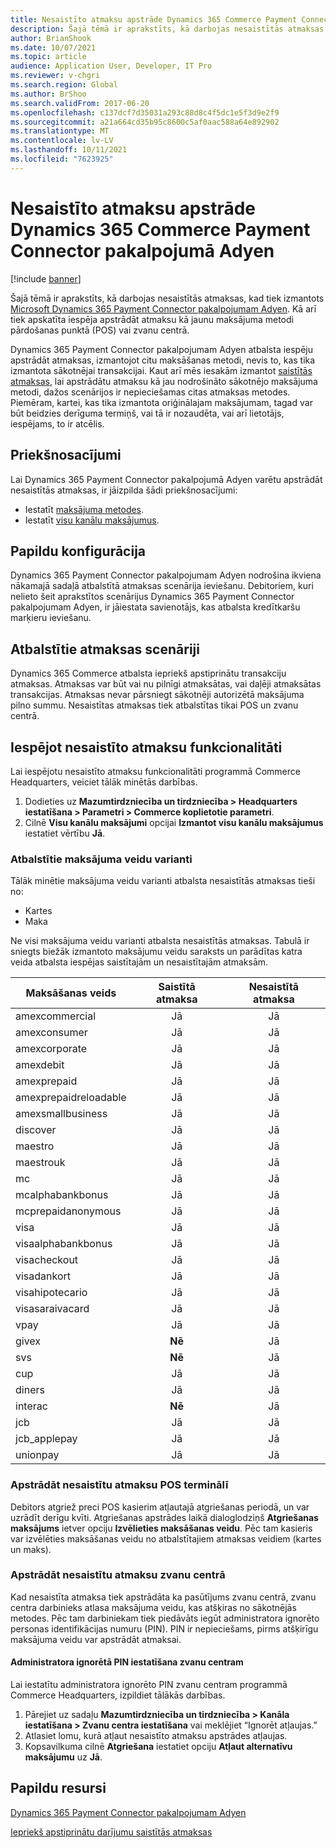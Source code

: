 ```yaml
---
title: Nesaistīto atmaksu apstrāde Dynamics 365 Commerce Payment Connector pakalpojumā Adyen
description: Šajā tēmā ir aprakstīts, kā darbojas nesaistītās atmaksas, kad tiek izmantots Microsoft Dynamics 365 Payment Connector pakalpojumam Adyen.
author: BrianShook
ms.date: 10/07/2021
ms.topic: article
audience: Application User, Developer, IT Pro
ms.reviewer: v-chgri
ms.search.region: Global
ms.author: BrShoo
ms.search.validFrom: 2017-06-20
ms.openlocfilehash: c137dcf7d35031a293c88d8c4f5dc1e5f3d9e2f9
ms.sourcegitcommit: a21a664cd35b95c8600c5af0aac588a64e892902
ms.translationtype: MT
ms.contentlocale: lv-LV
ms.lasthandoff: 10/11/2021
ms.locfileid: "7623925"
---
```

# <a name="process-unlinked-refunds-with-the-dynamics-365-commerce-payment-connector-for-adyen"></a>Nesaistīto atmaksu apstrāde Dynamics 365 Commerce Payment Connector pakalpojumā Adyen

[!include [banner](../includes/banner.md)]

Šajā tēmā ir aprakstīts, kā darbojas nesaistītās atmaksas, kad tiek izmantots [Microsoft Dynamics 365 Payment Connector pakalpojumam Adyen](adyen-connector.md). Kā arī tiek apskatīta iespēja apstrādāt atmaksu kā jaunu maksājuma metodi pārdošanas punktā (POS) vai zvanu centrā.

Dynamics 365 Payment Connector pakalpojumam Adyen atbalsta iespēju apstrādāt atmaksas, izmantojot citu maksāšanas metodi, nevis to, kas tika izmantota sākotnējai transakcijai. Kaut arī mēs iesakām izmantot [saistītās atmaksas](linked-refunds.md), lai apstrādātu atmaksu kā jau nodrošināto sākotnējo maksājuma metodi, dažos scenārijos ir nepieciešamas citas atmaksas metodes. Piemēram, kartei, kas tika izmantota oriģinālajam maksājumam, tagad var būt beidzies derīguma termiņš, vai tā ir nozaudēta, vai arī lietotājs, iespējams, to ir atcēlis.

## <a name="prerequisites"></a>Priekšnosacījumi

Lai Dynamics 365 Payment Connector pakalpojumā Adyen varētu apstrādāt nesaistītās atmaksas, ir jāizpilda šādi priekšnosacījumi:

- Iestatīt [maksājuma metodes](../payment-methods.md).
- Iestatīt [visu kanālu maksājumus](../omni-channel-payments.md).

## <a name="additional-configuration"></a>Papildu konfigurācija

Dynamics 365 Payment Connector pakalpojumam Adyen nodrošina ikviena nākamajā sadaļā atbalstītā atmaksas scenārija ieviešanu. Debitoriem, kuri nelieto šeit aprakstītos scenārijus Dynamics 365 Payment Connector pakalpojumam Adyen, ir jāiestata savienotājs, kas atbalsta kredītkaršu marķieru ieviešanu.

## <a name="supported-refund-scenarios"></a>Atbalstītie atmaksas scenāriji

Dynamics 365 Commerce atbalsta iepriekš apstiprinātu transakciju atmaksas. Atmaksas var būt vai nu pilnīgi atmaksātas, vai daļēji atmaksātas transakcijas. Atmaksas nevar pārsniegt sākotnēji autorizētā maksājuma pilno summu. Nesaistītas atmaksas tiek atbalstītas tikai POS un zvanu centrā.

## <a name="enable-unlinked-refunds-functionality"></a>Iespējot nesaistīto atmaksu funkcionalitāti

Lai iespējotu nesaistīto atmaksu funkcionalitāti programmā Commerce Headquarters, veiciet tālāk minētās darbības.

1. Dodieties uz **Mazumtirdzniecība un tirdzniecība \> Headquarters iestatīšana \> Parametri \> Commerce koplietotie parametri**.
1. Cilnē **Visu kanālu maksājumi** opcijai **Izmantot visu kanālu maksājumus** iestatiet vērtību **Jā**.

### <a name="supported-payment-method-variants"></a>Atbalstītie maksājuma veidu varianti

Tālāk minētie maksājuma veidu varianti atbalsta nesaistītās atmaksas tieši no:

- Kartes
- Maka

Ne visi maksājuma veidu varianti atbalsta nesaistītās atmaksas. Tabulā ir sniegts biežāk izmantoto maksājumu veidu saraksts un parādītas katra veida atbalsta iespējas saistītajām un nesaistītajām atmaksām.

| Maksāšanas veids        | Saistītā atmaksa | Nesaistītā atmaksa |
|-----------------------|:-------------:|:---------------:|
| amexcommercial        | Jā           | Jā             |
| amexconsumer          | Jā           | Jā             |
| amexcorporate         | Jā           | Jā             |
| amexdebit             | Jā           | Jā             |
| amexprepaid           | Jā           | Jā             |
| amexprepaidreloadable | Jā           | Jā             |
| amexsmallbusiness     | Jā           | Jā             |
| discover              | Jā           | Jā             |
| maestro               | Jā           | Jā             |
| maestrouk             | Jā           | Jā             |
| mc                    | Jā           | Jā             |
| mcalphabankbonus      | Jā           | Jā             |
| mcprepaidanonymous    | Jā           | Jā             |
| visa                  | Jā           | Jā             |
| visaalphabankbonus    | Jā           | Jā             |
| visacheckout          | Jā           | Jā             |
| visadankort           | Jā           | Jā             |
| visahipotecario       | Jā           | Jā             |
| visasaraivacard       | Jā           | Jā             |
| vpay                  | Jā           | Jā             |
| givex                 | **Nē**        | Jā             |
| svs                   | **Nē**        | Jā             |
| cup                   | Jā           | Jā             |
| diners                | Jā           | Jā             |
| interac               | **Nē**        | Jā             |
| jcb                   | Jā           | Jā             |
| jcb_applepay          | Jā           | Jā             |
| unionpay              | Jā           | Jā             |

### <a name="process-an-unlinked-refund-in-pos"></a>Apstrādāt nesaistītu atmaksu POS terminālī

Debitors atgriež preci POS kasierim atļautajā atgriešanas periodā, un var uzrādīt derīgu kvīti. Atgriešanas apstrādes laikā dialoglodziņš **Atgriešanas maksājums** ietver opciju **Izvēlieties maksāšanas veidu**. Pēc tam kasieris var izvēlēties maksāšanas veidu no atbalstītajiem atmaksas veidiem (kartes un maks).

### <a name="process-an-unlinked-refund-in-call-center"></a>Apstrādāt nesaistītu atmaksu zvanu centrā

Kad nesaistīta atmaksa tiek apstrādāta ka pasūtījums zvanu centrā, zvanu centra darbinieks atlasa maksājuma veidu, kas atšķiras no sākotnējās metodes. Pēc tam darbiniekam tiek piedāvāts iegūt administratora ignorēto personas identifikācijas numuru (PIN). PIN ir nepieciešams, pirms atšķirīgu maksājuma veidu var apstrādāt atmaksai.

#### <a name="set-up-an-administrator-override-pin-for-call-center"></a>Administratora ignorētā PIN iestatīšana zvanu centram

Lai iestatītu administratora ignorēto PIN zvanu centram programmā Commerce Headquarters, izpildiet tālākās darbības.

1. Pārejiet uz sadaļu **Mazumtirdzniecība un tirdzniecība \> Kanāla iestatīšana \> Zvanu centra iestatīšana** vai meklējiet “Ignorēt atļaujas.”
1. Atlasiet lomu, kurā atļaut nesaistīto atmaksu apstrādes atļaujas.
1. Kopsavilkuma cilnē **Atgriešana** iestatiet opciju **Atļaut alternatīvu maksājumu** uz **Jā**.

## <a name="additional-resources"></a>Papildu resursi

[Dynamics 365 Payment Connector pakalpojumam Adyen](adyen-connector.md)

[Iepriekš apstiprinātu darījumu saistītās atmaksas](linked-refunds.md)
